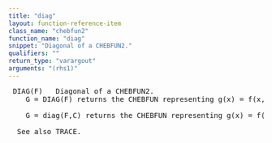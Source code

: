 ```yaml
---
title: "diag"
layout: function-reference-item
class_name: "chebfun2"
function_name: "diag"
snippet: "Diagonal of a CHEBFUN2."
qualifiers: ""
return_type: "varargout"
arguments: "(rhs1)"
---
```


<pre class="help-text"> DIAG(F)   Diagonal of a CHEBFUN2.
    G = DIAG(F) returns the CHEBFUN representing g(x) = f(x, x).
 
    G = diag(F,C) returns the CHEBFUN representing g(x) = f(x, x+c).
 
  See also TRACE.
</pre>